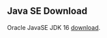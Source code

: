 ## Java SE Download
Oracle JavaSE JDK 16 [download](https://www.oracle.com/java/technologies/javase-jdk16-downloads.html).
